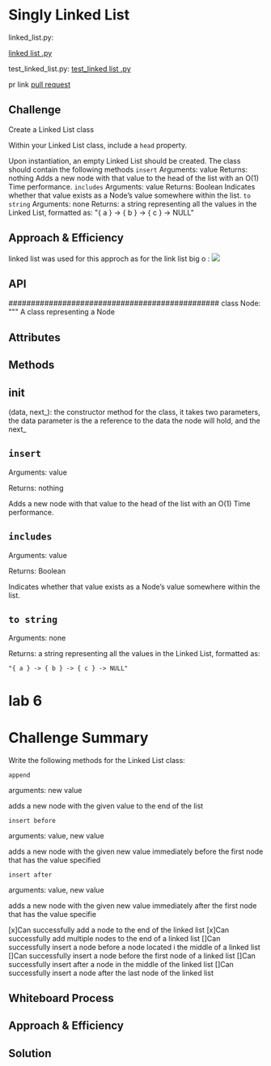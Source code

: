 
# Singly Linked List
<!-- Short summary or background information -->


linked_list.py:

 [linked list .py](https://github.com/ashrf288/data-structures-and-algorithms/blob/linked-list/python/challenges/linked_list/linked_list.py)


 test_linked_list.py:
[test_linked list .py](/home/ashrf288/401/data-structures-and-algorithms/python/tests/test_linked_list.py)

pr link
[pull request](https://github.com/ashrf288/data-structures-and-algorithms/pull/25)

## Challenge
<!-- Description of the challenge -->
Create a Linked List class

Within your Linked List class, include a `head` property.

Upon instantiation, an empty Linked List should be created.
The class should contain the following methods
`insert`
Arguments: value
Returns: nothing
Adds a new node with that value to the head of the list with an O(1) Time performance.
`includes`
Arguments: value
Returns: Boolean
Indicates whether that value exists as a Node’s value somewhere within the list.
`to string`
Arguments: none
Returns: a string representing all the values in the Linked List, formatted as:
"{ a } -> { b } -> { c } -> NULL"

## Approach & Efficiency
<!-- What approach did you take? Why? What is the Big O space/time for this approach? -->
  linked list was used for this approch  as for the link list big o :
  ![](https://miro.medium.com/max/3000/1*3IlTLK_S0HmATuYQGxcbUA.png)
## API
<!-- Description of each method publicly available to your Linked List -->

###############################################
class Node:
  """
  A class representing a Node

  Attributes
  ----------


  Methods
  -------
  ## __init__ 
  (data, next_):
      the constructor method for the class, it takes two parameters, the data parameter is the a reference to the data the node will hold, and the next_ 
   

## `insert`

Arguments: value

Returns: nothing

Adds a new node with that value to the head of the list with an O(1) Time performance.
 
## `includes`

Arguments: value

Returns: Boolean

Indicates whether that value exists as a Node’s value somewhere within the list.

## `to string`

Arguments: none

Returns: a string representing all the values in the Linked List, formatted as:

`"{ a } -> { b } -> { c } -> NULL"`


# lab 6 

# Challenge Summary
<!-- Description of the challenge -->

Write the following methods for the Linked List class:

`append`

arguments: new value

adds a new node with the given value to the end of the list

`insert before`

arguments: value, new value

adds a new node with the given new value immediately before the first node that has the value specified

`insert after`

arguments: value, new value

adds a new node with the given new value immediately after the first node that has the value specifie


[x]Can successfully add a node to the end of the linked list
[x]Can successfully add multiple nodes to the end of a linked list
[]Can successfully insert a node before a node located i the middle of a linked list
[]Can successfully insert a node before the first node of a linked list
[]Can successfully insert after a node in the middle of the linked list
[]Can successfully insert a node after the last node of the linked list

## Whiteboard Process
<!-- Embedded whiteboard image -->






## Approach & Efficiency
<!-- What approach did you take? Why? What is the Big O space/time for this approach? -->



## Solution
<!-- Show how to run your code, and examples of it in action -->
